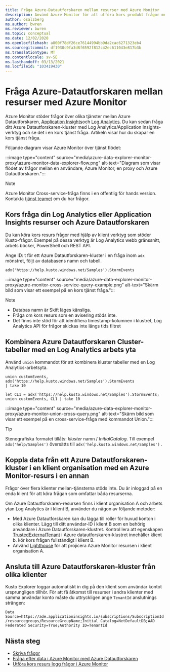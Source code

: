 ```yaml
---
title: Fråga Azure-Datautforskaren mellan resurser med Azure Monitor
description: Använd Azure Monitor för att utföra kors produkt frågor mellan Azure Datautforskaren, Log Analytics arbets ytor och klassiska Application Insights program i Azure Monitor.
author: osalzberg
ms.author: bwren
ms.reviewer: bwren
ms.topic: conceptual
ms.date: 12/02/2020
ms.openlocfilehash: a800f78df26ce76144994bb9da2cac6271323eb4
ms.sourcegitcommit: df1930c9fa3d8f6592f812c42ec611043e817b3b
ms.translationtype: MT
ms.contentlocale: sv-SE
ms.lasthandoff: 03/13/2021
ms.locfileid: "103419430"
---
```

# <a name="cross-resource-query-azure-data-explorer-by-using-azure-monitor"></a>Fråga Azure-Datautforskaren mellan resurser med Azure Monitor
Azure Monitor stöder frågor över olika tjänster mellan Azure Datautforskaren, [Application Insights](../app/app-insights-overview.md)och [Log Analytics](../logs/data-platform-logs.md). Du kan sedan fråga ditt Azure Datautforskaren-kluster med Log Analytics/Application Insights-verktyg och se det i en kors tjänst fråga. Artikeln visar hur du skapar en kors tjänst fråga.

Följande diagram visar Azure Monitor över tjänst flödet:

:::image type="content" source="media\azure-data-explorer-monitor-proxy\azure-monitor-data-explorer-flow.png" alt-text="Diagram som visar flödet av frågor mellan en användare, Azure Monitor, en proxy och Azure Datautforskaren.":::

>[!NOTE]
> Azure Monitor Cross-service-fråga finns i en offentlig för hands version. Kontakta [tjänst teamet](mailto:ADXProxy@microsoft.com) om du har frågor.

## <a name="cross-query-your-log-analytics-or-application-insights-resources-and-azure-data-explorer"></a>Kors fråga din Log Analytics eller Application Insights resurser och Azure Datautforskaren

Du kan köra kors resurs frågor med hjälp av klient verktyg som stöder Kusto-frågor. Exempel på dessa verktyg är Log Analytics webb gränssnitt, arbets böcker, PowerShell och REST API.

Ange ID: t för ett Azure Datautforskaren-kluster i en fråga inom `adx` mönstret, följt av databasens namn och tabell.

```kusto
adx('https://help.kusto.windows.net/Samples').StormEvents
```
:::image type="content" source="media/azure-data-explorer-monitor-proxy/azure-monitor-cross-service-query-example.png" alt-text="Skärm bild som visar ett exempel på en kors tjänst fråga.":::

> [!NOTE]
>* Databas namn är Skift läges känsliga.
>* Fråga om kors resurs som en avisering stöds inte.
>* Det finns inte stöd för att identifiera timestamp-kolumnen i klustret, Log Analytics API för frågor skickas inte längs tids filtret

## <a name="combine-azure-data-explorer-cluster-tables-with-a-log-analytics-workspace"></a>Kombinera Azure Datautforskaren Cluster-tabeller med en Log Analytics arbets yta

Använd `union` kommandot för att kombinera kluster tabeller med en Log Analytics-arbetsyta.

```kusto
union customEvents, adx('https://help.kusto.windows.net/Samples').StormEvents
| take 10
```
```kusto
let CL1 = adx('https://help.kusto.windows.net/Samples').StormEvents;
union customEvents, CL1 | take 10
```
:::image type="content" source="media/azure-data-explorer-monitor-proxy/azure-monitor-union-cross-query.png" alt-text="Skärm bild som visar ett exempel på en cross-service-fråga med kommandot Union.":::

> [!Tip]
> Stenografiska formatet tillåts: *kluster* namn / *InitialCatalog*. Till exempel `adx('help/Samples')` översätts till `adx('help.kusto.windows.net/Samples')` .

## <a name="join-data-from-an-azure-data-explorer-cluster-in-one-tenant-with-an-azure-monitor-resource-in-another"></a>Koppla data från ett Azure Datautforskaren-kluster i en klient organisation med en Azure Monitor-resurs i en annan

Frågor över flera klienter mellan-tjänsterna stöds inte. Du är inloggad på en enda klient för att köra frågan som omfattar båda resurserna.

Om Azure Datautforskaren-resursen finns i klient organisation A och arbets ytan Log Analytics är i klient B, använder du någon av följande metoder:

*  Med Azure Datautforskaren kan du lägga till roller för huvud konton i olika klienter. Lägg till ditt användar-ID i klient B som en behörig användare i Azure Datautforskaren-klustret. Kontrol lera att egenskapen [TrustedExternalTenant](/powershell/module/az.kusto/update-azkustocluster) i Azure datautforskaren-klustret innehåller klient b. kör kors frågan fullständigt i klient B.
*  Använd [Lighthouse](../../lighthouse/index.yml) för att projicera Azure Monitor resursen i klient organisation A.

## <a name="connect-to-azure-data-explorer-clusters-from-different-tenants"></a>Ansluta till Azure Datautforskaren-kluster från olika klienter

Kusto Explorer loggar automatiskt in dig på den klient som användar kontot ursprungligen tillhör. För att få åtkomst till resurser i andra klienter med samma användar konto måste du uttryckligen ange `TenantId` anslutnings strängen:

`Data Source=https://ade.applicationinsights.io/subscriptions/SubscriptionId/resourcegroups/ResourceGroupName;Initial Catalog=NetDefaultDB;AAD Federated Security=True;Authority ID=TenantId`

## <a name="next-steps"></a>Nästa steg
* [Skriva frågor](/azure/data-explorer/write-queries)
* [Fråga efter data i Azure Monitor med Azure Datautforskaren](/azure/data-explorer/query-monitor-data)
* [Utföra kors resurs logg frågor i Azure Monitor](../logs/cross-workspace-query.md)